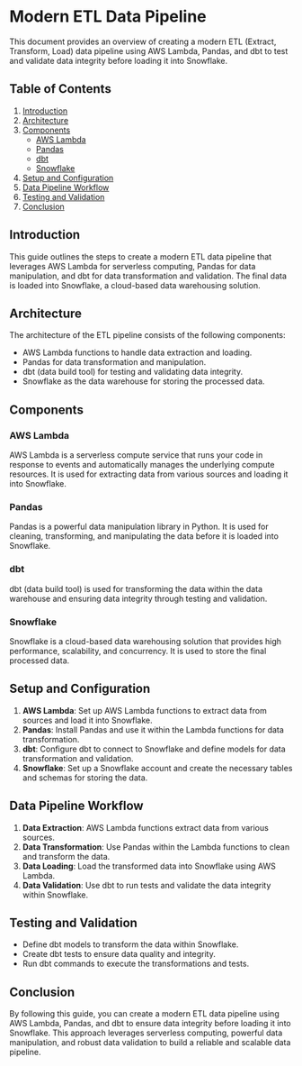 # Modern ETL Data Pipeline

This document provides an overview of creating a modern ETL (Extract, Transform, Load) data pipeline using AWS Lambda, Pandas, and dbt to test and validate data integrity before loading it into Snowflake.

## Table of Contents
1. [Introduction](#introduction)
2. [Architecture](#architecture)
3. [Components](#components)
    - [AWS Lambda](#aws-lambda)
    - [Pandas](#pandas)
    - [dbt](#dbt)
    - [Snowflake](#snowflake)
4. [Setup and Configuration](#setup-and-configuration)
5. [Data Pipeline Workflow](#data-pipeline-workflow)
6. [Testing and Validation](#testing-and-validation)
7. [Conclusion](#conclusion)

## Introduction
This guide outlines the steps to create a modern ETL data pipeline that leverages AWS Lambda for serverless computing, Pandas for data manipulation, and dbt for data transformation and validation. The final data is loaded into Snowflake, a cloud-based data warehousing solution.

## Architecture
The architecture of the ETL pipeline consists of the following components:
- AWS Lambda functions to handle data extraction and loading.
- Pandas for data transformation and manipulation.
- dbt (data build tool) for testing and validating data integrity.
- Snowflake as the data warehouse for storing the processed data.

## Components

### AWS Lambda
AWS Lambda is a serverless compute service that runs your code in response to events and automatically manages the underlying compute resources. It is used for extracting data from various sources and loading it into Snowflake.

### Pandas
Pandas is a powerful data manipulation library in Python. It is used for cleaning, transforming, and manipulating the data before it is loaded into Snowflake.

### dbt
dbt (data build tool) is used for transforming the data within the data warehouse and ensuring data integrity through testing and validation.

### Snowflake
Snowflake is a cloud-based data warehousing solution that provides high performance, scalability, and concurrency. It is used to store the final processed data.

## Setup and Configuration
1. **AWS Lambda**: Set up AWS Lambda functions to extract data from sources and load it into Snowflake.
2. **Pandas**: Install Pandas and use it within the Lambda functions for data transformation.
3. **dbt**: Configure dbt to connect to Snowflake and define models for data transformation and validation.
4. **Snowflake**: Set up a Snowflake account and create the necessary tables and schemas for storing the data.

## Data Pipeline Workflow
1. **Data Extraction**: AWS Lambda functions extract data from various sources.
2. **Data Transformation**: Use Pandas within the Lambda functions to clean and transform the data.
3. **Data Loading**: Load the transformed data into Snowflake using AWS Lambda.
4. **Data Validation**: Use dbt to run tests and validate the data integrity within Snowflake.

## Testing and Validation
- Define dbt models to transform the data within Snowflake.
- Create dbt tests to ensure data quality and integrity.
- Run dbt commands to execute the transformations and tests.

## Conclusion
By following this guide, you can create a modern ETL data pipeline using AWS Lambda, Pandas, and dbt to ensure data integrity before loading it into Snowflake. This approach leverages serverless computing, powerful data manipulation, and robust data validation to build a reliable and scalable data pipeline.
